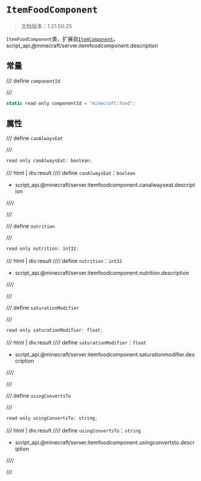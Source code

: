 # `ItemFoodComponent`

> 文档版本：1.21.50.25

`ItemFoodComponent`类，扩展自[`ItemComponent`](./itemcomponent.md)。script_api.@minecraft/server.itemfoodcomponent.description

## 常量

/// define
`componentId`


///

```js
static read-only componentId = "minecraft:food";
```


## 属性

/// define
`canAlwaysEat`


///

```js
read-only canAlwaysEat: boolean;
```

/// html | div.result
//// define
`canAlwaysEat`：`boolean`

- script_api.@minecraft/server.itemfoodcomponent.canalwayseat.description


////

///


/// define
`nutrition`


///

```js
read-only nutrition: int32;
```

/// html | div.result
//// define
`nutrition`：`int32`

- script_api.@minecraft/server.itemfoodcomponent.nutrition.description


////

///


/// define
`saturationModifier`


///

```js
read-only saturationModifier: float;
```

/// html | div.result
//// define
`saturationModifier`：`float`

- script_api.@minecraft/server.itemfoodcomponent.saturationmodifier.description


////

///


/// define
`usingConvertsTo`


///

```js
read-only usingConvertsTo: string;
```

/// html | div.result
//// define
`usingConvertsTo`：`string`

- script_api.@minecraft/server.itemfoodcomponent.usingconvertsto.description


////

///

